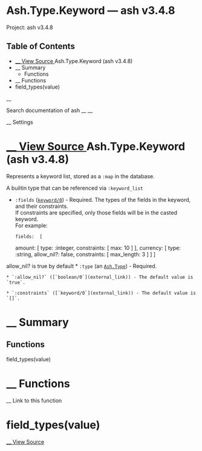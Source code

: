 # Ash.Type.Keyword — ash v3.4.8

Project: ash v3.4.8

## Table of Contents

- [ __ View Source ](external_link) Ash.Type.Keyword (ash v3.4.8)
- __ Summary
  - Functions
- __ Functions
- field_types(value)

__

Search documentation of ash __ __

__ Settings

#  [ __ View Source ](external_link) Ash.Type.Keyword (ash v3.4.8)

Represents a keyword list, stored as a `:map` in the database.

A builtin type that can be referenced via `:keyword_list`

  * `:fields` ([`keyword/0`](external_link)) - Required. The types of the fields in the keyword, and their constraints.  
If constraints are specified, only those fields will be in the casted keyword.  
For example: 
    
        fields:  [
      amount: [
        type: :integer,
        constraints: [
          max: 10
        ]
      ],
      currency: [
        type: :string,
        allow_nil?: false,
        constraints: [
          max_length: 3
        ]
      ]
    ]  

allow_nil? is true by default
    * `:type` (an [`Ash.Type`](external_link)) - Required.

    * `:allow_nil?` ([`boolean/0`](external_link)) - The default value is `true`.

    * `:constraints` ([`keyword/0`](external_link)) - The default value is `[]`.




#  __ Summary

##  Functions

field_types(value)

#  __ Functions

__ Link to this function

# field_types(value)

[ __ View Source ](external_link)
